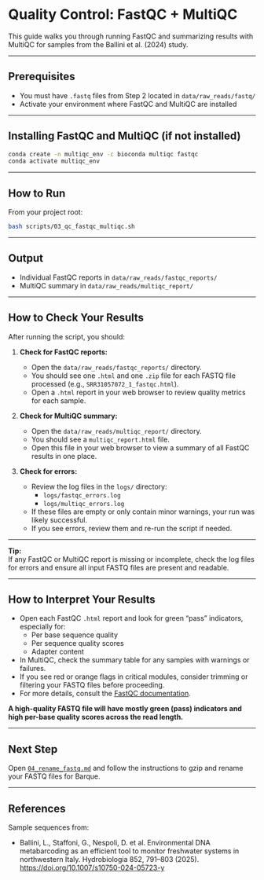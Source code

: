 # Quality Control: FastQC + MultiQC

This guide walks you through running FastQC and summarizing results with MultiQC for samples from the Ballini et al. (2024) study.

---

## Prerequisites

- You must have `.fastq` files from Step 2 located in `data/raw_reads/fastq/`
- Activate your environment where FastQC and MultiQC are installed

---

## Installing FastQC and MultiQC (if not installed)

```bash
conda create -n multiqc_env -c bioconda multiqc fastqc
conda activate multiqc_env
```

---

## How to Run

From your project root:

```bash
bash scripts/03_qc_fastqc_multiqc.sh
```

---

## Output

- Individual FastQC reports in `data/raw_reads/fastqc_reports/`
- MultiQC summary in `data/raw_reads/multiqc_report/`

---

## How to Check Your Results

After running the script, you should:

1. **Check for FastQC reports:**
   - Open the `data/raw_reads/fastqc_reports/` directory.
   - You should see one `.html` and one `.zip` file for each FASTQ file processed (e.g., `SRR31057072_1_fastqc.html`).
   - Open a `.html` report in your web browser to review quality metrics for each sample.

2. **Check for MultiQC summary:**
   - Open the `data/raw_reads/multiqc_report/` directory.
   - You should see a `multiqc_report.html` file.
   - Open this file in your web browser to view a summary of all FastQC results in one place.

3. **Check for errors:**
   - Review the log files in the `logs/` directory:
     - `logs/fastqc_errors.log`
     - `logs/multiqc_errors.log`
   - If these files are empty or only contain minor warnings, your run was likely successful.
   - If you see errors, review them and re-run the script if needed.

---

**Tip:**  
If any FastQC or MultiQC report is missing or incomplete, check the log files for errors and ensure all input FASTQ files are present and readable.

---

## How to Interpret Your Results

- Open each FastQC `.html` report and look for green “pass” indicators, especially for:
  - Per base sequence quality
  - Per sequence quality scores
  - Adapter content
- In MultiQC, check the summary table for any samples with warnings or failures.
- If you see red or orange flags in critical modules, consider trimming or filtering your FASTQ files before proceeding.
- For more details, consult the [FastQC documentation](https://www.bioinformatics.babraham.ac.uk/projects/fastqc/Help/).

**A high-quality FASTQ file will have mostly green (pass) indicators and high per-base quality scores across the read length.**

---

## Next Step

Open [`04_rename_fastq.md`](04_rename_fastq.md) and follow the instructions to gzip and rename your FASTQ files for Barque.

---

## References

Sample sequences from:
- Ballini, L., Staffoni, G., Nespoli, D. et al. Environmental DNA metabarcoding as an efficient tool to monitor freshwater systems in northwestern Italy. Hydrobiologia 852, 791–803 (2025). https://doi.org/10.1007/s10750-024-05723-y